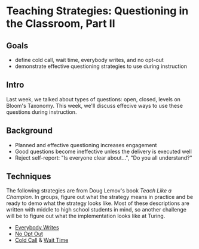 # Teaching Strategies: Questioning in the Classroom, Part II

## Goals

* define cold call, wait time, everybody writes, and no opt-out
* demonstrate effective questioning strategies to use during instruction

## Intro

Last week, we talked about types of questions: open, closed, levels on Bloom's Taxonomy. This week, we'll discuss effecive ways to use these questions during instruction. 

## Background

  * Planned and effective questioning increases engagement
  * Good questions become ineffective unless the delivery is executed well
  * Reject self-report: "Is everyone clear about...", "Do you all understand?"

## Techniques

The following strategies are from Doug Lemov's book _Teach Like a Champion_. In groups, figure out what the strategy means in practice and be ready to demo what the strategy looks like. Most of these descriptions are written with middle to high school students in mind, so another challenge will be to figure out what the implementation looks like at Turing. 

  * [Everybody Writes](https://sites.google.com/site/aimmepalacios/everybody-writes)
  * [No Opt Out](http://info.marygrove.edu/MATblog/bid/97984/No-Opt-Out-A-Simple-but-Effective-Teaching-Strategy)
  * [Cold Call](http://www.davis.k12.ut.us/cms/lib09/UT01001306/Centricity/Domain/26/Micro%20PD/Questioning/Questioning%20%20-%20Participant%20Handout%20-%20Cold%20Call.pdf) & [Wait Time](http://beyondpenguins.ehe.osu.edu/issue/energy-and-the-polar-environment/questioning-techniques-research-based-strategies-for-teachers)

